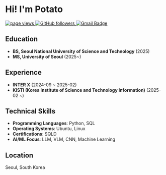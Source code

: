 <h1 align="left" id="macropower-title">Hi! I'm Potato</h1>
<p align="left">
  <a href="https://github.com/jagabi">
    <img src="https://komarev.com/ghpvc/?username=jagabi" alt="page views">
  </a>
  <a href="https://github.com/jagabi">
    <img alt="GitHub followers" src="https://img.shields.io/github/followers/jagabi?color=green&logo=github">
  </a>
  <a href="mailto:yundong0913@gmail.com">
    <img src="https://img.shields.io/badge/Gmail-d14836?style=flat-square&logo=Gmail&logoColor=white" alt="Gmail Badge">
  </a>
</p>

## Education
- **BS, Seoul National University of Science and Technology** (2025)
- **MS, University of Seoul** (2025~)

## Experience
- **INTER X** (2024-09 ~ 2025-02)
- **KISTI (Korea Institute of Science and Technology Information)** (2025-02 ~)

## Technical Skills
- **Programming Languages**: Python, SQL
- **Operating Systems**: Ubuntu, Linux
- **Certifications**: SQLD
- **AI/ML Focus**: LLM, VLM, CNN, Machine Learning

## Location
Seoul, South Korea
